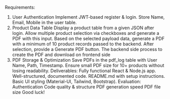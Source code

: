 Requirements:

1. User Authentication
   Implement JWT-based register & login.
   Store Name, Email, Mobile in the user table.
2. Product Data Table
   Display a product table from a given JSON after login.
   Allow multiple product selection via checkboxes and generate a PDF with this input.
   Based on the selected payload data, generate a PDF with a minimum of 10 product records passed to the backend.
   After selection, provide a Generate PDF button.
   The backend side process to create the PDF and download on frontend side
3. PDF Storage & Optimization
   Save PDFs in the pdf_log table with User Name, Path, Timestamp.
   Ensure small PDF size for 10+ products without losing readability.
   Deliverables:
   Fully functional React & Node.js app.
   Well-structured, documented code.
   README.md with setup instructions.
   Basic UI styling (Material-UI, Tailwind, Bootstrap).
   Evaluation:
   Authentication
   Code quality & structure
   PDF generation speed
   PDF file size
   Good luck!
